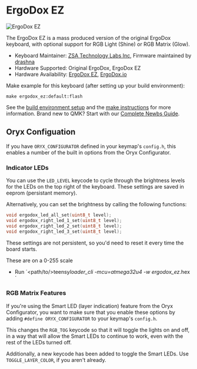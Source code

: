 # ErgoDox EZ

![ErgoDox EZ](http://www.coolthings.com/wp-content/uploads/2017/05/ergodox-ez-2.jpg)

The ErgoDox EZ is a mass produced version of the original ErgoDox keyboard, with optional support for RGB Light (Shine) or RGB Matrix (Glow).

-   Keyboard Maintainer: [ZSA Technology Labs Inc](https://github.com/zsa), Firmware maintained by [drashna](https://github.com/drashna)
-   Hardware Supported: Original ErgoDox, ErgoDox EZ
-   Hardware Availability: [ErgoDox EZ](https://ergodox-ez.com/), [ErgoDox.io](https://ergodox.io)

Make example for this keyboard (after setting up your build environment):

    make ergodox_ez:default:flash

See the [build environment setup](https://docs.qmk.fm/#/getting_started_build_tools) and the [make instructions](https://docs.qmk.fm/#/getting_started_make_guide) for more information. Brand new to QMK? Start with our [Complete Newbs Guide](https://docs.qmk.fm/#/newbs).

## Oryx Configuation

If you have `ORYX_CONFIGURATOR` defined in your keymap's `config.h`, this enables a number of the built in options from the Oryx Configurator.

### Indicator LEDs

You can use the `LED_LEVEL` keycode to cycle through the brightness levels for the LEDs on the top right of the keyboard. These settings are saved in eeprom (persistant memory).

Alternatively, you can set the brightness by calling the following functions:

```c
void ergodox_led_all_set(uint8_t level);
void ergodox_right_led_1_set(uint8_t level);
void ergodox_right_led_2_set(uint8_t level);
void ergodox_right_led_3_set(uint8_t level);
```

These settings are not persistent, so you'd need to reset it every time the board starts.

These are on a 0-255 scale

-   Run ´<path/to/>teensy*loader_cli -mcu=atmega32u4 -w ergodox_ez*<keymap>.hex´

### RGB Matrix Features

If you're using the Smart LED (layer indication) feature from the Oryx Configurator, you want to make sure that you enable these options by adding `#define ORYX_CONFIGURATOR` to your keymap's `config.h`.

This changes the `RGB_TOG` keycode so that it will toggle the lights on and off, in a way that will allow the Smart LEDs to continue to work, even with the rest of the LEDs turned off.

Additionally, a new keycode has been added to toggle the Smart LEDs. Use `TOGGLE_LAYER_COLOR`, if you aren't already.

